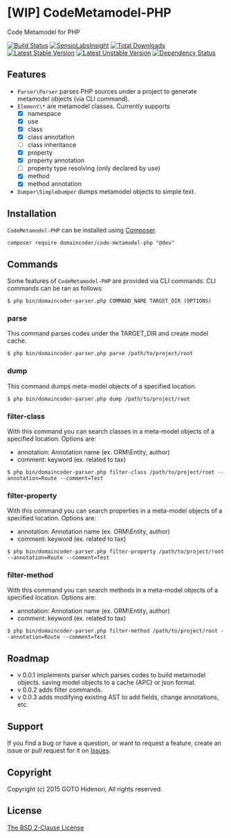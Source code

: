# [WIP] CodeMetamodel-PHP

Code Metamodel for PHP

[![Build Status](https://travis-ci.org/domaincoder/code-metamodel-php.svg?branch=master)](https://travis-ci.org/domaincoder/code-metamodel-php)
[![SensioLabsInsight](https://insight.sensiolabs.com/projects/5c98f622-4bdf-43f8-963a-be7c9e4e3e1f/mini.png)](https://insight.sensiolabs.com/projects/5c98f622-4bdf-43f8-963a-be7c9e4e3e1f)
[![Total Downloads](https://poser.pugx.org/domaincoder/code-metamodel-php/downloads.png)](https://packagist.org/packages/domaincoder/code-metamodel-php)
[![Latest Stable Version](https://poser.pugx.org/domaincoder/code-metamodel-php/v/stable.png)](https://packagist.org/packages/domaincoder/code-metamodel-php)
[![Latest Unstable Version](https://poser.pugx.org/domaincoder/code-metamodel-php/v/unstable.png)](https://packagist.org/packages/domaincoder/code-metamodel-php)
[![Dependency Status](https://www.versioneye.com/php/domaincoder:code-metamodel-php/dev-master/badge.svg)](https://www.versioneye.com/php/webmozart:console/1.0.0)
## Features

- `Parser\Parser` parses PHP sources under a project to generate metamodel objects (via CLI command).
- `Element\*` are metamodel classes. Currently supports
  - [x] namespace
  - [x] use
  - [x] class
  - [x] class annotation
  - [ ] class inheritance
  - [x] property
  - [x] property annotation
  - [ ] property type resolving (only declared by use)
  - [x] method
  - [x] method annotation
- `Dumper\SimpleDumper` dumps metamodel objects to simple text.

## Installation

`CodeMetamodel-PHP` can be installed using  [Composer](http://getcomposer.org/).

```
composer require domaincoder/code-metamodel-php "@dev"
```

## Commands

Some features of `CodeMetamodel-PHP` are provided via CLI commands. CLI commands can be ran as follows:

```
$ php bin/domaincoder-parser.php COMMAND_NAME TARGET_DIR (OPTIONS)
```

### parse

This command parses codes under the TARGET_DIR and create model cache.

```
$ php bin/domaincoder-parser.php parse /path/to/project/root
```

### dump

This command dumps meta-model objects of a specified location.

```
$ php bin/domaincoder-parser.php dump /path/to/project/root
```

### filter-class

With this command you can search classes in a meta-model objects of a specified location.
Options are:

- annotation: Annotation name (ex. ORM\\Entity, author)
- comment: keyword (ex. related to tax)

```
$ php bin/domaincoder-parser.php filter-class /path/to/project/root --annotation=Route --comment=Test
```

### filter-property

With this command you can search properties in a meta-model objects of a specified location.
Options are:

- annotation: Annotation name (ex. ORM\\Entity, author)
- comment: keyword (ex. related to tax)

```
$ php bin/domaincoder-parser.php filter-property /path/to/project/root --annotation=Route --comment=Test
```

### filter-method

With this command you can search methods in a meta-model objects of a specified location.
Options are:

- annotation: Annotation name (ex. ORM\\Entity, author)
- comment: keyword (ex. related to tax)

```
$ php bin/domaincoder-parser.php filter-method /path/to/project/root --annotation=Route --comment=Test
```

## Roadmap

- v 0.0.1 implements parser which parses codes to build metamodel objects. saving model objects to a cache (APC) or json format.
- v 0.0.2 adds filter commands.
- v 0.0.3 adds modifying existing AST to add fields, change annotations, etc.

## Support

If you find a bug or have a question, or want to request a feature, create an issue or pull request for it on [Issues](https://github.com/domaincoder/code-metamodel-php/issues).

## Copyright

Copyright (c) 2015 GOTO Hidenori, All rights reserved.

## License

[The BSD 2-Clause License](http://opensource.org/licenses/BSD-2-Clause)
